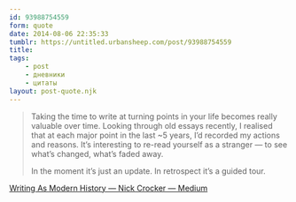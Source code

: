 ```yaml
---
id: 93988754559
form: quote
date: 2014-08-06 22:35:33
tumblr: https://untitled.urbansheep.com/post/93988754559
title: 
tags:
    - post
    - дневники
    - цитаты
layout: post-quote.njk
---
```


<blockquote>
<p>Taking the time to write at turning points in your life becomes really valuable over time. Looking through old essays recently, I realised that at each major point in the last ~5 years, I’d recorded my actions and reasons. It’s interesting to re-read yourself as a stranger — to see what’s changed, what’s faded away.</p>

<p>In the moment it’s just an update. In retrospect it’s a guided tour.</p>
</blockquote>

<a href="https://medium.com/things-ive-written/writing-as-modern-history-ab191f383650">Writing As Modern History — Nick Crocker — Medium</a>
